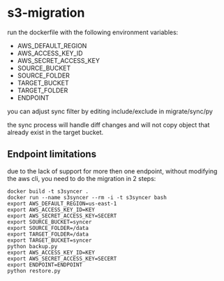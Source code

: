 # s3-migration

run the dockerfile with the following environment variables:

- AWS_DEFAULT_REGION
- AWS_ACCESS_KEY_ID
- AWS_SECRET_ACCESS_KEY
- SOURCE_BUCKET
- SOURCE_FOLDER
- TARGET_BUCKET
- TARGET_FOLDER
- ENDPOINT

you can adjust sync filter by editing include/exclude in migrate/sync/py

the sync process will handle diff changes and will not copy object that already exist in the target bucket.

## Endpoint limitations

due to the lack of support for more then one endpoint, without modifying the aws cli, you need to do the migration in 2 steps:

```
docker build -t s3syncer .
docker run --name s3syncer --rm -i -t s3syncer bash
export AWS_DEFAULT_REGION=us-east-1
export AWS_ACCESS_KEY_ID=KEY
export AWS_SECRET_ACCESS_KEY=SECERT
export SOURCE_BUCKET=syncer
export SOURCE_FOLDER=/data
export TARGET_FOLDER=/data
export TARGET_BUCKET=syncer
python backup.py
export AWS_ACCESS_KEY_ID=KEY
export AWS_SECRET_ACCESS_KEY=SECERT
export ENDPOINT=ENDPOINT
python restore.py
```
